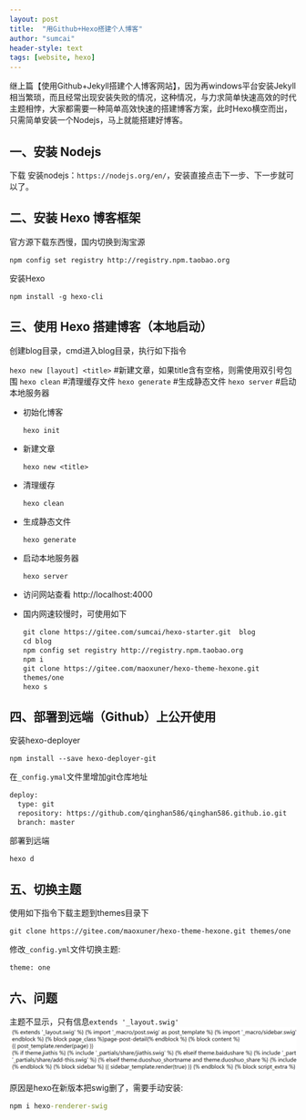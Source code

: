 ```yaml
---
layout: post
title:  "用Github+Hexo搭建个人博客"
author: "sumcai"
header-style: text 
tags: [website, hexo]
---
```


继上篇【使用Github+Jekyll搭建个人博客网站】，因为再windows平台安装Jekyll相当繁琐，而且经常出现安装失败的情况，这种情况，与力求简单快速高效的时代主题相悖，大家都需要一种简单高效快速的搭建博客方案，此时Hexo横空而出，只需简单安装一个Nodejs，马上就能搭建好博客。

## 一、安装 Nodejs

下载 安装nodejs：`https://nodejs.org/en/`，安装直接点击下一步、下一步就可以了。

## 二、安装 Hexo 博客框架

官方源下载东西慢，国内切换到淘宝源

```shell
npm config set registry http://registry.npm.taobao.org
```

安装Hexo

```shell
npm install -g hexo-cli
```

## 三、使用 Hexo 搭建博客（本地启动）

创建blog目录，cmd进入blog目录，执行如下指令

`hexo new [layout] <title>` #新建文章，如果title含有空格，则需使用双引号包围 
`hexo clean` #清理缓存文件 
`hexo generate`	#生成静态文件 
`hexo server` #启动本地服务器

- 初始化博客

  ```shell
  hexo init
  ```

- 新建文章

  ```shell
  hexo new <title>
  ```

- 清理缓存

  ```shell
  hexo clean
  ```

- 生成静态文件

  ```shell
  hexo generate
  ```

- 启动本地服务器

  ```shell
  hexo server 
  ```

- 访问网站查看 http://localhost:4000

- 国内网速较慢时，可使用如下

  ```shell
  git clone https://gitee.com/sumcai/hexo-starter.git  blog
  cd blog
  npm config set registry http://registry.npm.taobao.org
  npm i
  git clone https://gitee.com/maoxuner/hexo-theme-hexone.git themes/one
  hexo s
  ```
  
## 四、部署到远端（Github）上公开使用

安装hexo-deployer

```shell
npm install --save hexo-deployer-git
```

在`_config.ymal`文件里增加git仓库地址

```ymal
deploy:
  type: git
  repository: https://github.com/qinghan586/qinghan586.github.io.git
  branch: master
```

部署到远端

```shell
hexo d
```

## 五、切换主题

使用如下指令下载主题到themes目录下

```shell
git clone https://gitee.com/maoxuner/hexo-theme-hexone.git themes/one
```

修改`_config.yml`文件切换主题:

```shell
theme: one
```

## 六、问题

主题不显示，只有信息`extends '_layout.swig'`
![图 1](/assets/image-20210104190932921.png)  

原因是hexo在新版本把swig删了，需要手动安装:

```cmd
npm i hexo-renderer-swig
```
